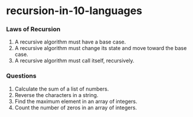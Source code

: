 # recursion-in-10-languages

### Laws of Recursion

1. A recursive algorithm must have a base case.
2. A recursive algorithm must change its state and move toward the base case.
3. A recursive algorithm must call itself, recursively.

### Questions

1. Calculate the sum of a list of numbers.
2. Reverse the characters in a string.
3. Find the maximum element in an array of integers.
4. Count the number of zeros in an array of integers.
